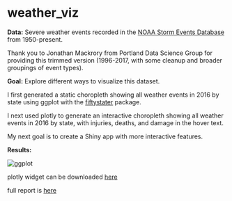 # weather_viz

**Data:** Severe weather events recorded in the [NOAA Storm Events Database](https://www.ncdc.noaa.gov/stormevents/) from 1950-present. 

Thank you to Jonathan Mackrory from Portland Data Science Group for providing this trimmed version (1996-2017, with some cleanup and broader groupings of event types).

**Goal:** Explore different ways to visualize this dataset. 

I first generated a static choropleth showing all weather events in 2016 by state using ggplot with the [fiftystater](https://cran.r-project.org/web/packages/fiftystater/vignettes/fiftystater.html) package.

I next used plotly to generate an interactive choropleth showing all weather events in 2016 by state, with injuries, deaths, and damage in the hover text.

My next goal is to create a Shiny app with more interactive features.

**Results:**

![ggplot](https://github.com/lopierra/weather_viz/blob/master/all_weather_fiftystater.png)

plotly widget can be downloaded [here](https://github.com/lopierra/weather_viz/blob/master/plotly_2016_weather.html)

full report is [here](https://github.com/lopierra/weather_viz/blob/master/all_weather_all_years.md)
